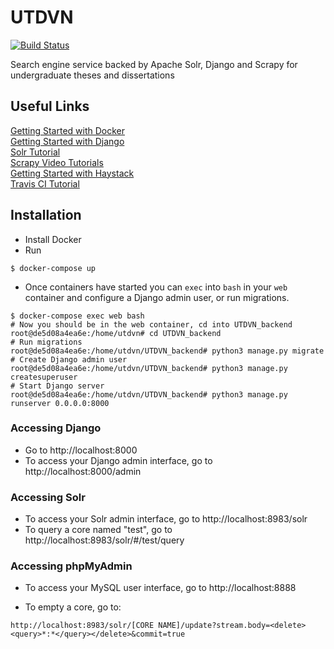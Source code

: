 # UTDVN
[![Build Status](https://api.travis-ci.org/newluminous/UTDVN.svg)](https://travis-ci.org/newluminous/UTDVN)

Search engine service backed by Apache Solr, Django and Scrapy for undergraduate theses and dissertations

## Useful Links
[Getting Started with Docker](https://docs.docker.com/get-started/)<br/>
[Getting Started with Django](https://www.djangoproject.com/start/)<br/>
[Solr Tutorial](https://lucene.apache.org/solr/guide/8_4/solr-tutorial.html)<br/>
[Scrapy Video Tutorials](https://scrapinghub.com/learn-scrapy/)<br/>
[Getting Started with Haystack](https://django-haystack.readthedocs.io/en/master/tutorial.html)<br/>
[Travis CI Tutorial](https://docs.travis-ci.com/user/tutorial/)

## Installation
- Install Docker
- Run
```Shell
$ docker-compose up
```

- Once containers have started you can `exec` into `bash` in your `web` container and configure a Django admin user, or run migrations.
```Shell
$ docker-compose exec web bash
# Now you should be in the web container, cd into UTDVN_backend
root@de5d08a4ea6e:/home/utdvn# cd UTDVN_backend
# Run migrations
root@de5d08a4ea6e:/home/utdvn/UTDVN_backend# python3 manage.py migrate
# Create Django admin user
root@de5d08a4ea6e:/home/utdvn/UTDVN_backend# python3 manage.py createsuperuser
# Start Django server
root@de5d08a4ea6e:/home/utdvn/UTDVN_backend# python3 manage.py runserver 0.0.0.0:8000
```

### Accessing Django
- Go to http://localhost:8000
- To access your Django admin interface, go to http://localhost:8000/admin

### Accessing Solr
- To access your Solr admin interface, go to http://localhost:8983/solr
- To query a core named "test", go to http://localhost:8983/solr/#/test/query

### Accessing phpMyAdmin
- To access your MySQL user interface, go to http://localhost:8888

- To empty a core, go to:
```
http://localhost:8983/solr/[CORE NAME]/update?stream.body=<delete><query>*:*</query></delete>&commit=true
```
